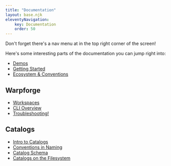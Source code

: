 ```yaml
---
title: "Documentation"
layout: base.njk
eleventyNavigation: 
    key: Documentation
    order: 50
---
```


Don't forget there's a nav menu at in the top right corner of the screen!

Here's some interesting parts of the documentation you can jump right into:

- [Demos](/demos)
- [Getting Started](/getting-started)
- [Ecosystem & Conventions](/ecosystem/)

## Warpforge

- [Workspaces](/warpforge/workspaces)
- [CLI Overview](/warpforge/cli/cli-overview)
- [Troubleshooting!](/warpforge/troubleshooting)

## Catalogs

- [Intro to Catalogs](/catalogs/intro-to-catalogs.md)
- [Conventions in Naming](/catalogs/conventional-naming.md)
- [Catalog Schema](/catalogs/catalog-schema.md)
- [Catalogs on the Filesystem](/catalogs/catalogs-on-the-filesystem.md)
